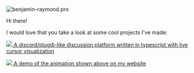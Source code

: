 ![benjamin-raymond.pro](https://raw.githubusercontent.com/7PH/7PH/master/intro-banner.gif)

Hi there!

I would love that you take a look at some cool projects I've made:

[<img src="https://avatars.githubusercontent.com/u/49348260?s=24&v=4"> A discord/plugdj-like discussion platform written in typescript with live cursor visualization](https://github.com/skychatorg/skychat)

[<img src="https://avatars.githubusercontent.com/u/31401273?s=24&v=4"> A demo of the animation shown above on my website](https://benjamin-raymond.pro)
